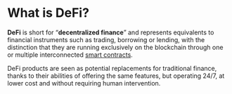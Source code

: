# What is DeFi?

**DeFi** is short for “**decentralized finance**” and represents equivalents to financial instruments such as trading, borrowing or lending, with the distinction that they are running exclusively on the blockchain through one or multiple interconnected [smart contracts](smart_contracts.md).

DeFi products are seen as potential replacements for traditional finance, thanks to their abilities of offering the same features, but operating 24/7, at lower cost and without requiring human intervention.
